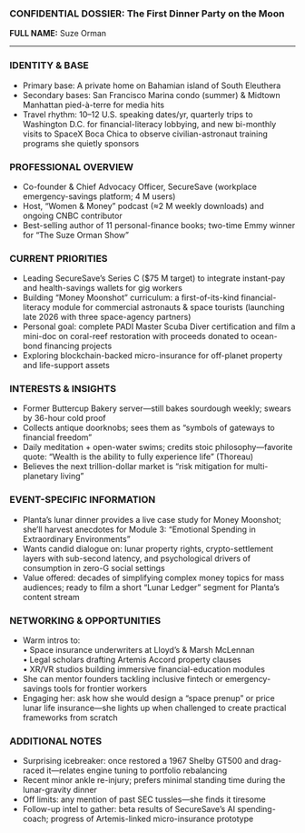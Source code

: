 ### CONFIDENTIAL DOSSIER: The First Dinner Party on the Moon

**FULL NAME:** Suze Orman

---
### IDENTITY & BASE
- Primary base: A private home on Bahamian island of South Eleuthera  
- Secondary bases: San Francisco Marina condo (summer) & Midtown Manhattan pied-à-terre for media hits  
- Travel rhythm: 10–12 U.S. speaking dates/yr, quarterly trips to Washington D.C. for financial-literacy lobbying, and new bi-monthly visits to SpaceX Boca Chica to observe civilian-astronaut training programs she quietly sponsors  

### PROFESSIONAL OVERVIEW
- Co-founder & Chief Advocacy Officer, SecureSave (workplace emergency-savings platform; 4 M users)  
- Host, “Women & Money” podcast (≈2 M weekly downloads) and ongoing CNBC contributor  
- Best-selling author of 11 personal-finance books; two-time Emmy winner for “The Suze Orman Show”  

### CURRENT PRIORITIES
- Leading SecureSave’s Series C ($75 M target) to integrate instant-pay and health-savings wallets for gig workers  
- Building “Money Moonshot” curriculum: a first-of-its-kind financial-literacy module for commercial astronauts & space tourists (launching late 2026 with three space-agency partners)  
- Personal goal: complete PADI Master Scuba Diver certification and film a mini-doc on coral-reef restoration with proceeds donated to ocean-bond financing projects  
- Exploring blockchain-backed micro-insurance for off-planet property and life-support assets  

### INTERESTS & INSIGHTS
- Former Buttercup Bakery server—still bakes sourdough weekly; swears by 36-hour cold proof  
- Collects antique doorknobs; sees them as “symbols of gateways to financial freedom”  
- Daily meditation + open-water swims; credits stoic philosophy—favorite quote: “Wealth is the ability to fully experience life” (Thoreau)  
- Believes the next trillion-dollar market is “risk mitigation for multi-planetary living”  

### EVENT-SPECIFIC INFORMATION
- Planta’s lunar dinner provides a live case study for Money Moonshot; she’ll harvest anecdotes for Module 3: “Emotional Spending in Extraordinary Environments”  
- Wants candid dialogue on: lunar property rights, crypto-settlement layers with sub-second latency, and psychological drivers of consumption in zero-G social settings  
- Value offered: decades of simplifying complex money topics for mass audiences; ready to film a short “Lunar Ledger” segment for Planta’s content stream  

### NETWORKING & OPPORTUNITIES
- Warm intros to:  
  • Space insurance underwriters at Lloyd’s & Marsh McLennan  
  • Legal scholars drafting Artemis Accord property clauses  
  • XR/VR studios building immersive financial-education modules  
- She can mentor founders tackling inclusive fintech or emergency-savings tools for frontier workers  
- Engaging her: ask how she would design a “space prenup” or price lunar life insurance—she lights up when challenged to create practical frameworks from scratch  

### ADDITIONAL NOTES
- Surprising icebreaker: once restored a 1967 Shelby GT500 and drag-raced it—relates engine tuning to portfolio rebalancing  
- Recent minor ankle re-injury; prefers minimal standing time during the lunar-gravity dinner  
- Off limits: any mention of past SEC tussles—she finds it tiresome  
- Follow-up intel to gather: beta results of SecureSave’s AI spending-coach; progress of Artemis-linked micro-insurance prototype
